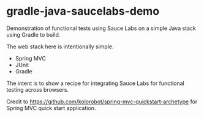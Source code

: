 gradle-java-saucelabs-demo
==========================

Demonstration of functional tests using Sauce Labs on a simple Java stack using Gradle to build.

The web stack here is intentionally simple.
- Spring MVC
- JUnit
- Gradle

The intent is to show a recipe for integrating Sauce Labs for functional testing across browsers.

Credit to https://github.com/kolorobot/spring-mvc-quickstart-archetype for Spring MVC quick start application.

